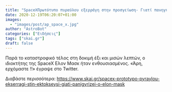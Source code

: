 ```yaml
---
title: "SpaceXΠρωτότυπο πυραύλου εξερράγη στην προσγείωση- Γιατί πανηγυρίζει ο Έλον Μασκ vid"
date: 2020-12-19T06:20:07+01:00
images:
  - "images/post/ap_space_x.jpg"
author: "AstroBot"
categories: ["Ειδήσεις"]
tags: ["skai.gr"]
draft: false
---
```


Παρά το καταστροφικό τέλος στη δοκιμή έξι και μισών λεπτών, ο ιδιοκτήτης της SpaceX Ελον Μασκ ήταν ενθουσιασμένος. «Άρη, ερχόμαστε !!» έγραψε στο Twitter.

Διαβάστε περισσότερα: https://www.skai.gr/spacex-prototypo-pyraylou-ekserragi-stin-ektokseysi-giati-panigyrizei-o-elon-mask
